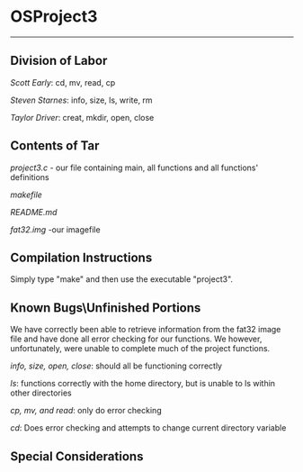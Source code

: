 # OSProject3
---------------------------------------------------------

## Division of Labor
*Scott Early*:       cd, mv, read, cp
  
*Steven Starnes*:    info, size, ls, write, rm

*Taylor Driver*:     creat, mkdir, open, close

## Contents of Tar
*project3.c* - our file containing main, all functions and all functions' definitions

*makefile*

*README.md*

*fat32.img*  -our imagefile

## Compilation Instructions
Simply type "make" and then use the executable "project3".

## Known Bugs\Unfinished Portions
We have correctly been able to retrieve information from the fat32 image file and have done all error checking for our functions. We however, unfortunately, were unable to complete much of the project functions.

*info, size, open, close*: should all be functioning correctly

*ls*: functions correctly with the home directory, but is unable to ls within other directories

*cp, mv, and read*: only do error checking

*cd*: Does error checking and attempts to change current directory variable


## Special Considerations

